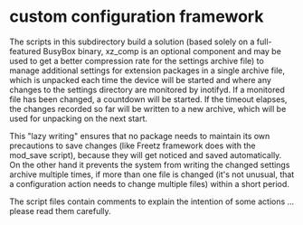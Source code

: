 # custom configuration framework

The scripts in this subdirectory build a solution (based solely on a full-featured BusyBox binary, xz_comp is an optional
component and may be used to get a better compression rate for the settings archive file) to manage additional settings
for extension packages in a single archive file, which is unpacked each time the device will be started and where any
changes to the settings directory are monitored by inotifyd. If a monitored file has been changed, a countdown will be
started. If the timeout elapses, the changes recorded so far will be written to a new archive, which will be used for
unpacking on the next start.

This "lazy writing" ensures that no package needs to maintain its own precautions to save changes (like Freetz framework
does with the mod_save script), because they will get noticed and saved automatically. On the other hand it prevents the
system from writing the changed settings archive multiple times, if more than one file is changed (it's not unusual, that
a configuration action needs to change multiple files) within a short period.

The script files contain comments to explain the intention of some actions ... please read them carefully.
